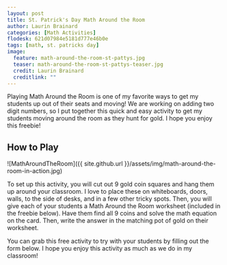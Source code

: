 ```yaml
---
layout: post
title: St. Patrick's Day Math Around the Room
author: Laurin Brainard
categories: [Math Activities]
flodesk: 621d07984e5181d777e46b0e
tags: [math, st. patricks day]
image:
  feature: math-around-the-room-st-pattys.jpg
  teaser: math-around-the-room-st-pattys-teaser.jpg
  credit: Laurin Brainard
  creditlink: ""
---
```

Playing Math Around the Room is one of my favorite ways to get my students up out of their seats and moving! We are working on adding two digit numbers, so I put together this quick and easy activity to get my students moving around the room as they hunt for gold. I hope you enjoy this freebie!

## How to Play

![MathAroundTheRoom]({{ site.github.url }}/assets/img/math-around-the-room-in-action.jpg)

To set up this activity, you will cut out 9 gold coin squares and hang them up around your classroom. I love to place these on whiteboards, doors, walls, to the side of desks, and in a few other tricky spots. Then, you will give each of your students a Math Around the Room worksheet (included in the freebie below). Have them find all 9 coins and solve the math equation on the card. Then, write the answer in the matching pot of gold on their worksheet. 

You can grab this free activity to try with your students by filling out the form below. I hope you enjoy this activity as much as we do in my classroom!